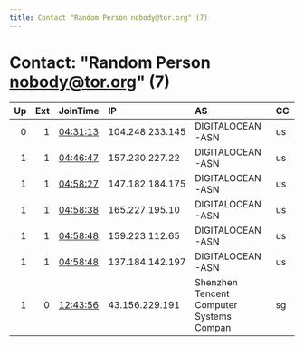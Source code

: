 ```yaml
---
title: Contact "Random Person nobody@tor.org" (7)
---
```


# Contact: "Random Person nobody@tor.org" (7)

|   Up |   Ext | JoinTime                                                                                              | IP              | AS                                       | CC   |   ORp |   Dirp | OS    | Version   | Nickname         |   eFamMembers |
|-----:|------:|:------------------------------------------------------------------------------------------------------|:----------------|:-----------------------------------------|:-----|------:|-------:|:------|:----------|:-----------------|--------------:|
|    0 |     1 | [04:31:13](https://nusenu.github.io/OrNetStats/w/relay/F704C5963CDDA1724E897BABFB3688CB8ACF1D10.html) | 104.248.233.145 | DIGITALOCEAN-ASN                         | us   |  9001 |      0 | Linux | 0.4.7.10  | e45ed83250de8931 |             1 |
|    1 |     1 | [04:46:47](https://nusenu.github.io/OrNetStats/w/relay/1222A9B0071CD04E80C28D5A16F4BB74856067D3.html) | 157.230.227.22  | DIGITALOCEAN-ASN                         | us   |  9001 |      0 | Linux | 0.4.7.10  | 3303d3fe5c280f65 |             1 |
|    1 |     1 | [04:58:27](https://nusenu.github.io/OrNetStats/w/relay/6F928075B92C8CB151F94C56C87784A6BFA07A93.html) | 147.182.184.175 | DIGITALOCEAN-ASN                         | us   |  9001 |      0 | Linux | 0.4.7.10  | e129fba5dc46c8f3 |             1 |
|    1 |     1 | [04:58:38](https://nusenu.github.io/OrNetStats/w/relay/B54459C05D8FEF67E31B4817ECC2178C8296EA27.html) | 165.227.195.10  | DIGITALOCEAN-ASN                         | us   |  9001 |      0 | Linux | 0.4.7.10  | c7650d47136f596e |             1 |
|    1 |     1 | [04:58:48](https://nusenu.github.io/OrNetStats/w/relay/4739AC5558C54C9955D832CACB72814B2315AD32.html) | 159.223.112.65  | DIGITALOCEAN-ASN                         | us   |  9001 |      0 | Linux | 0.4.7.10  | ada97e41bada065b |             1 |
|    1 |     1 | [04:58:48](https://nusenu.github.io/OrNetStats/w/relay/96DD805CB253A0C469927290680B8F14AA6FE273.html) | 137.184.142.197 | DIGITALOCEAN-ASN                         | us   |  9001 |      0 | Linux | 0.4.7.10  | 169fc1786a2ff861 |             1 |
|    1 |     0 | [12:43:56](https://nusenu.github.io/OrNetStats/w/relay/6B843F1589F26A0DA09247578EE674CFB85C3A78.html) | 43.156.229.191  | Shenzhen Tencent Computer Systems Compan | sg   |  9001 |      0 | Linux | 0.4.7.10  | fwing            |             1 |
